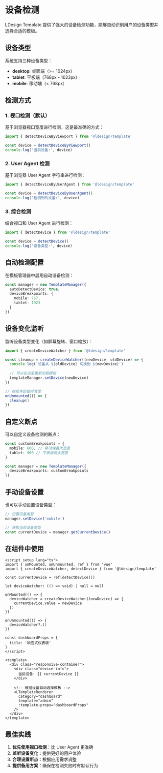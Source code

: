 # 设备检测

LDesign Template 提供了强大的设备检测功能，能够自动识别用户的设备类型并选择合适的模板。

## 设备类型

系统支持三种设备类型：

- **desktop**: 桌面端（>= 1024px）
- **tablet**: 平板端（768px - 1023px）  
- **mobile**: 移动端（< 768px）

## 检测方式

### 1. 视口检测（默认）

基于浏览器视口宽度进行检测，这是最准确的方式：

```typescript
import { detectDeviceByViewport } from '@ldesign/template'

const device = detectDeviceByViewport()
console.log('当前设备:', device)
```

### 2. User Agent 检测

基于浏览器 User Agent 字符串进行检测：

```typescript
import { detectDeviceByUserAgent } from '@ldesign/template'

const device = detectDeviceByUserAgent()
console.log('检测到的设备:', device)
```

### 3. 综合检测

结合视口和 User Agent 进行检测：

```typescript
import { detectDevice } from '@ldesign/template'

const device = detectDevice()
console.log('设备类型:', device)
```

## 自动检测配置

在模板管理器中启用自动设备检测：

```typescript
const manager = new TemplateManager({
  autoDetectDevice: true,
  deviceBreakpoints: {
    mobile: 767,
    tablet: 1023
  }
})
```

## 设备变化监听

监听设备类型变化（如屏幕旋转、窗口缩放）：

```typescript
import { createDeviceWatcher } from '@ldesign/template'

const cleanup = createDeviceWatcher((newDevice, oldDevice) => {
  console.log(`设备从 ${oldDevice} 切换到 ${newDevice}`)
  
  // 可以在这里重新加载模板
  templateManager.setDevice(newDevice)
})

// 在组件卸载时清理
onUnmounted(() => {
  cleanup()
})
```

## 自定义断点

可以自定义设备检测的断点：

```typescript
const customBreakpoints = {
  mobile: 600, // 移动端最大宽度
  tablet: 900 // 平板端最大宽度
}

const manager = new TemplateManager({
  deviceBreakpoints: customBreakpoints
})
```

## 手动设备设置

也可以手动设置设备类型：

```typescript
// 设置设备类型
manager.setDevice('mobile')

// 获取当前设备类型
const currentDevice = manager.getCurrentDevice()
```

## 在组件中使用

```vue
<script setup lang="ts">
import { onMounted, onUnmounted, ref } from 'vue'
import { createDeviceWatcher, detectDevice } from '@ldesign/template'

const currentDevice = ref(detectDevice())

let deviceWatcher: (() => void) | null = null

onMounted(() => {
  deviceWatcher = createDeviceWatcher((newDevice) => {
    currentDevice.value = newDevice
  })
})

onUnmounted(() => {
  deviceWatcher?.()
})

const dashboardProps = {
  title: '响应式仪表板'
}
</script>

<template>
  <div class="responsive-container">
    <div class="device-info">
      当前设备: {{ currentDevice }}
    </div>
    
    <!-- 根据设备自动选择模板 -->
    <LTemplateRenderer
      category="dashboard"
      template="admin"
      :template-props="dashboardProps"
    />
  </div>
</template>
```

## 最佳实践

1. **优先使用视口检测**：比 User Agent 更准确
2. **监听设备变化**：提供更好的用户体验
3. **合理设置断点**：根据应用需求调整
4. **提供备用方案**：确保在检测失败时有默认行为
